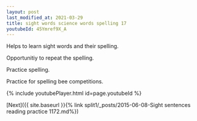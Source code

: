 ```yaml
---
layout: post
last_modified_at: 2021-03-29
title: sight words science words spelling 17
youtubeId: 45Ymref9X_A
---
```

 
 
Helps to learn sight words and their spelling.

Opportunitiy to repeat the spelling. 

Practice spelling. 
 
Practice for spelling bee competitions. 
 
{% include youtubePlayer.html id=page.youtubeId %}
 
 

[Next]({{ site.baseurl }}{% link  split1/_posts/2015-06-08-Sight sentences reading practice 1172.md%})
 

